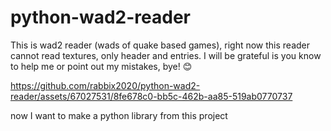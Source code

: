 # python-wad2-reader
This is wad2 reader (wads of quake based games), right now this reader cannot read textures, only header and entries. I will be grateful is you know to help me or point out my mistakes, bye! 😊

https://github.com/rabbix2020/python-wad2-reader/assets/67027531/8fe678c0-bb5c-462b-aa85-519ab0770737

now I want to make a python library from this project
